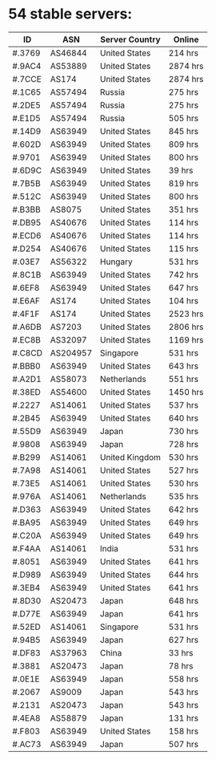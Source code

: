 # 54 stable servers:

| ID | ASN | Server Country | Online |
| ------ | ------ | ------ | ------ |
| #.3769 | AS46844 | United States | 214 hrs |
| #.9AC4 | AS53889 | United States | 2874 hrs |
| #.7CCE | AS174 | United States | 2874 hrs |
| #.1C65 | AS57494 | Russia | 275 hrs |
| #.2DE5 | AS57494 | Russia | 275 hrs |
| #.E1D5 | AS57494 | Russia | 505 hrs |
| #.14D9 | AS63949 | United States | 845 hrs |
| #.602D | AS63949 | United States | 809 hrs |
| #.9701 | AS63949 | United States | 800 hrs |
| #.6D9C | AS63949 | United States | 39 hrs |
| #.7B5B | AS63949 | United States | 819 hrs |
| #.512C | AS63949 | United States | 800 hrs |
| #.B3BB | AS8075 | United States | 351 hrs |
| #.DB95 | AS40676 | United States | 114 hrs |
| #.ECD6 | AS40676 | United States | 114 hrs |
| #.D254 | AS40676 | United States | 115 hrs |
| #.03E7 | AS56322 | Hungary | 531 hrs |
| #.8C1B | AS63949 | United States | 742 hrs |
| #.6EF8 | AS63949 | United States | 647 hrs |
| #.E6AF | AS174 | United States | 104 hrs |
| #.4F1F | AS174 | United States | 2523 hrs |
| #.A6DB | AS7203 | United States | 2806 hrs |
| #.EC8B | AS32097 | United States | 1169 hrs |
| #.C8CD | AS204957 | Singapore | 531 hrs |
| #.BBB0 | AS63949 | United States | 643 hrs |
| #.A2D1 | AS58073 | Netherlands | 551 hrs |
| #.38ED | AS54600 | United States | 1450 hrs |
| #.2227 | AS14061 | United States | 537 hrs |
| #.2B45 | AS63949 | United States | 640 hrs |
| #.55D9 | AS63949 | Japan | 730 hrs |
| #.9808 | AS63949 | Japan | 728 hrs |
| #.B299 | AS14061 | United Kingdom | 530 hrs |
| #.7A98 | AS14061 | United States | 527 hrs |
| #.73E5 | AS14061 | United States | 530 hrs |
| #.976A | AS14061 | Netherlands | 535 hrs |
| #.D363 | AS63949 | United States | 642 hrs |
| #.BA95 | AS63949 | United States | 649 hrs |
| #.C20A | AS63949 | United States | 649 hrs |
| #.F4AA | AS14061 | India | 531 hrs |
| #.8051 | AS63949 | United States | 641 hrs |
| #.D989 | AS63949 | United States | 644 hrs |
| #.3EB4 | AS63949 | United States | 641 hrs |
| #.8D30 | AS20473 | Japan | 648 hrs |
| #.D77E | AS63949 | Japan | 641 hrs |
| #.52ED | AS14061 | Singapore | 531 hrs |
| #.94B5 | AS63949 | Japan | 627 hrs |
| #.DF83 | AS37963 | China | 33 hrs |
| #.3881 | AS20473 | Japan | 78 hrs |
| #.0E1E | AS63949 | Japan | 558 hrs |
| #.2067 | AS9009 | Japan | 543 hrs |
| #.2131 | AS20473 | Japan | 543 hrs |
| #.4EA8 | AS58879 | Japan | 131 hrs |
| #.F803 | AS63949 | United States | 158 hrs |
| #.AC73 | AS63949 | Japan | 507 hrs |

